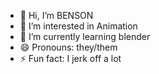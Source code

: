 - 👋 Hi, I’m BENSON 
- 👀 I’m interested in Animation
- 🌱 I’m currently learning blender
- 😄 Pronouns: they/them
- ⚡ Fun fact: I jerk off a lot

